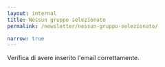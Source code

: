 ```yaml
---
layout: internal
title: Nessun gruppo selezionato
permalink: /newsletter/nessun-gruppo-selezionato/

narrow: true
---
```


Verifica di avere inserito l'email correttamente.
